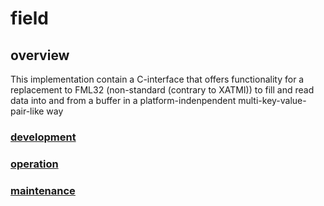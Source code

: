 # field

## overview

This implementation contain a C-interface that offers functionality for a replacement to FML32 (non-standard (contrary to XATMI)) to fill and read data into and from a buffer in a platform-indenpendent multi-key-value-pair-like way

### [development](field.development.md)

### [operation](field.operation.md)

### [maintenance](field.maintenance.md)



